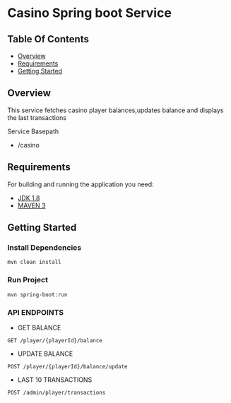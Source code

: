 # Casino Spring boot Service

## Table Of Contents

- [Overview](#overview)
- [Requirements](#requirements)
- [Getting Started](#getting-started)
## Overview
This service fetches casino player balances,updates balance and displays the last transactions

Service Basepath
- /casino

## Requirements
For building and running the application you need:
- [JDK 1.8](http://www.oracle.com/technetwork/java/javase/downloads/jdk8-downloads-2133151.html)
- [MAVEN 3](https://maven.apache.org)

## Getting Started

### Install Dependencies
```shell
mvn clean install
```
### Run Project
```shell
mvn spring-boot:run 
```

### API ENDPOINTS

- GET BALANCE

```http
GET /player/{playerId}/balance
```

- UPDATE BALANCE

```http
POST /player/{playerId}/balance/update
```

- LAST 10 TRANSACTIONS
```http
POST /admin/player/transactions
```

